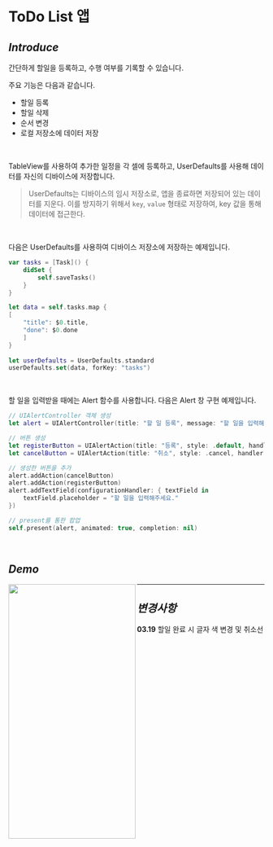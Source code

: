 # ToDo List 앱

## *Introduce*

간단하게 할일을 등록하고, 수행 여부를 기록할 수 있습니다.

주요 기능은 다음과 같습니다.
- 할일 등록
- 할일 삭제
- 순서 변경
- 로컬 저장소에 데이터 저장

</br>

TableView를 사용하여 추가한 일정을 각 셀에 등록하고, UserDefaults를 사용해 데이터를 자신의 디바이스에 저장합니다.
> UserDefaults는 디바이스의 임시 저장소로, 앱을 종료하면 저장되어 있는 데이터를 지운다. 이를 방지하기 위해서 ``key``, ``value`` 형태로 저장하여, key 값을 통해 데이터에 접근한다.

</br>

다음은 UserDefaults를 사용하여 디바이스 저장소에 저장하는 예제입니다.
```swift
var tasks = [Task]() {
    didSet {
        self.saveTasks()
    }
}

let data = self.tasks.map {
[
    "title": $0.title,
    "done": $0.done
    ]
}
        
let userDefaults = UserDefaults.standard
userDefaults.set(data, forKey: "tasks")
```

</br>

할 일을 입력받을 때에는 Alert 함수를 사용합니다.
다음은 Alert 창 구현 예제입니다.
```swift
// UIAlertController 객체 생성
let alert = UIAlertController(title: "할 일 등록", message: "할 일을 입력해주세요", preferredStyle: .alert)

// 버튼 생성
let registerButton = UIAlertAction(title: "등록", style: .default, handler: nil)
let cancelButton = UIAlertAction(title: "취소", style: .cancel, handler: nil)

// 생성한 버튼을 추가
alert.addAction(cancelButton)
alert.addAction(registerButton)
alert.addTextField(configurationHandler: { textField in
    textField.placeholder = "할 일을 입력해주세요."
})

// present를 통한 팝업
self.present(alert, animated: true, completion: nil)
```

</br>

## *Demo*

<img src="./asset/toDoList.GIF" height="500px" width="250px" align="left">

---

## *변경사항*

__03.19__ 할일 완료 시 글자 색 변경 및 취소선